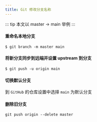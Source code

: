 ```yaml
---
title: Git 修改分支名称
---
```


::: tip
本文以 master -> main 举例
:::

#### 重命名本地分支

```shell
$ git branch -m master main
```

#### 将新分支同步到远端并设置 upstream 到分支

```shell
$ git push -u origin main
```

#### 切换默认分支

到 `GitHub` 的仓库设置中选择 `main` 为默认分支

#### 删除旧分支

```shell
git push origin --delete master
```